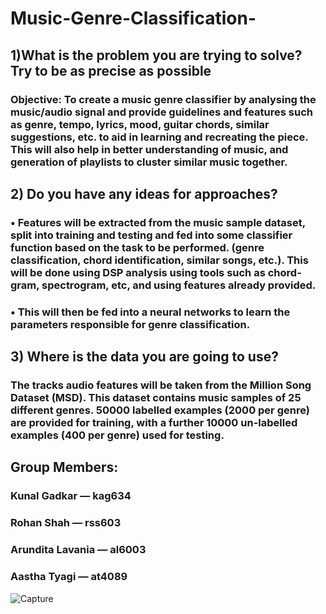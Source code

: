 # Music-Genre-Classification-
## 1)What is the problem you are trying to solve? Try to be as precise as possible
### Objective: To create a music genre classifier by analysing the music/audio signal and provide guidelines and features such as genre, tempo, lyrics, mood, guitar  chords, similar suggestions, etc. to aid in learning and recreating the piece. This will also help in better understanding of music, and generation of playlists to cluster similar music together.
## 2) Do you have any ideas for approaches?
### • Features will be extracted from the music sample dataset, split into training and testing and fed into some classifier function based on the task to be performed. (genre classification, chord identification, similar songs, etc.). This will be done using DSP analysis using tools such as chord-gram, spectrogram, etc, and using features already provided.
### • This will then be fed into a neural networks to learn the parameters responsible for genre classification. 
## 3) Where is the data you are going to use?
### The tracks audio features will be taken from the Million Song Dataset (MSD). This dataset contains music samples of 25 different genres. 50000 labelled examples (2000 per genre) are provided for training, with a further 10000 un-labelled examples (400 per genre) used for testing.

## Group Members:

### Kunal Gadkar — kag634
### Rohan Shah — rss603
### Arundita Lavania — al6003
### Aastha Tyagi — at4089









![Capture](https://user-images.githubusercontent.com/47334209/57820257-ff44bb80-7759-11e9-9674-1c6572ccfd43.PNG)

